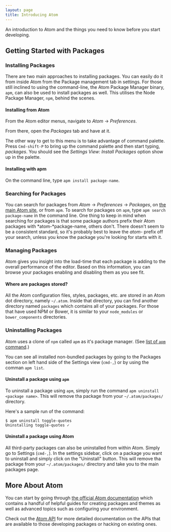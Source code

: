 ```yaml
---
layout: page
title: Introducing Atom
---
```


An introduction to Atom and the things you need to know before you start developing.

## Getting Started with Packages

### Installing Packages

There are two main approaches to installing packages. You can easily do it
from inside Atom from the Package management tab in settings. For those still
inclined to using the command-line, the Atom Package Manager binary, `apm`, can
also be used to install packages as well. This utilises the Node Package
Manager, `npm`, behind the scenes.

#### Installing from Atom

From the Atom editor menus, navigate to *Atom* -> *Preferences*.

From there, open the *Packages* tab and have at it.

The other way to get to this menu is to take advantage of command palette.
Press `Cmd-shift-P` to bring up the command palette and then start typing,
*packages*. You should see the *Settings View: Install Packages* option show
up in the palette.

#### Installing with apm

On the command line, type `apm install package-name`.

### Searching for Packages

You can search for packages from *Atom* -> *Preferences* -> *Packages*,
on [the main Atom site](http://atom.io/packages), or from `apm`.
To search for packages on `apm`, type `apm search package-name` in the command
line. One thing to keep in mind when searching for packages is that some
package authors prefix their Atom packages with *atom-*package-name, others
don't. There doesn't seem to be a consistent standard, so it's probably best to
leave the *atom-* prefix off your search, unless you know the package you're
looking for starts with it.

### Managing Packages

Atom gives you insight into the load-time that each package is adding to the
overall performance of the editor. Based on this information, you can browse
your packages enabling and disabling them as you see fit.

#### Where are packages stored?

All the Atom configuration files, styles, packages, etc. are stored in an
Atom dot directory, namely `~/.atom`. Inside that directory, you can find
another directory named `packages` which contains all of your packages. For
those that have used NPM or Bower, it is similar to your `node_modules` or
`bower_components` directories.

### Uninstalling Packages

Atom uses a clone of `npm` called `apm` as it's package manager. (See [list of `apm` command](https://github.com/jbranchaud/splitting-atoms/blob/master/Apm.md).)

You can see all installed non-bundled packages by going to the Packages section on left hand side of the Settings view (`cmd-,`) or by using the comman `apm list`.

#### Uninstall a package using `apm`

To uninstall a package using `apm`, simply run the command `apm uninstall <package name>`. This will remove tha package from your `~/.atom/packages/` directory.

Here's a sample run of the command:

    $ apm uninstall toggle-quotes
    Uninstalling toggle-quotes ✓

#### Uninstall a package using Atom

All third-party packages can also be uninstalled from within Atom. Simply go to Settings (`cmd-,`). In the settings sidebar, click on a package you want to uninstall and simply click on the "Uninstall" button. This will remove tha package from your `~/.atom/packages/` directory and take you to the main packages page.

## More About Atom

You can start by going through
[the official Atom documentation](https://atom.io/docs) which contains a
handful of helpful guides for creating packages and themes as well as
advanced topics such as configuring your environment.

Check out the [Atom API](http://atom.io/docs/api) for more detailed
documentation on the APIs that are available to those developing packages or
hacking on existing ones.